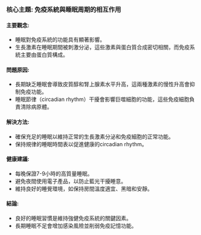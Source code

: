 ### 核心主題: 免疫系統與睡眠周期的相互作用

#### 主要觀念:
- 睡眠對免疫系統的功能具有顯著影響。
- 生長激素在睡眠期間被刺激分泌，這些激素與蛋白質合成密切相關，而免疫系統主要由蛋白質構成。

#### 問題原因:
- 長期缺乏睡眠會導致皮質醇和腎上腺素水平升高，這兩種激素的慢性升高會抑制免疫功能。
- 睡眠節律（circadian rhythm）干擾會影響巨噬細胞的功能，這些免疫細胞負責清除病原體。

#### 解決方法:
- 確保充足的睡眠以維持正常的生長激素分泌和免疫細胞的正常功能。
- 保持規律的睡眠時間表以促進健康的circadian rhythm。

#### 健康建議:
- 每晚保證7-9小時的高質量睡眠。
- 避免夜間使用電子產品，以防止藍光干擾睡意。
- 維持良好的睡覺環境，如保持房間溫度適宜、黑暗和安靜。

#### 結論:
- 良好的睡眠習慣是維持強健免疫系統的關鍵因素。
- 長期睡眠不足會增加感染風險並削弱免疫記憶功能。